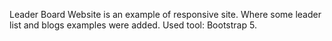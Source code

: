 Leader Board Website is an example of responsive site. Where some leader list and blogs examples were added. Used tool: Bootstrap 5.
